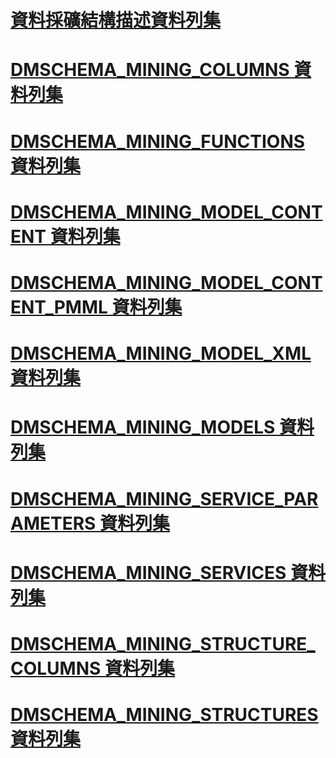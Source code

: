 # [資料採礦結構描述資料列集](data-mining-schema-rowsets.md)
# [DMSCHEMA_MINING_COLUMNS 資料列集](dmschema-mining-columns-rowset.md)
# [DMSCHEMA_MINING_FUNCTIONS 資料列集](dmschema-mining-functions-rowset.md)
# [DMSCHEMA_MINING_MODEL_CONTENT 資料列集](dmschema-mining-model-content-rowset.md)
# [DMSCHEMA_MINING_MODEL_CONTENT_PMML 資料列集](dmschema-mining-model-content-pmml-rowset.md)
# [DMSCHEMA_MINING_MODEL_XML 資料列集](dmschema-mining-model-xml-rowset.md)
# [DMSCHEMA_MINING_MODELS 資料列集](dmschema-mining-models-rowset.md)
# [DMSCHEMA_MINING_SERVICE_PARAMETERS 資料列集](dmschema-mining-service-parameters-rowset.md)
# [DMSCHEMA_MINING_SERVICES 資料列集](dmschema-mining-services-rowset.md)
# [DMSCHEMA_MINING_STRUCTURE_COLUMNS 資料列集](dmschema-mining-structure-columns-rowset.md)
# [DMSCHEMA_MINING_STRUCTURES 資料列集](dmschema-mining-structures-rowset.md)

